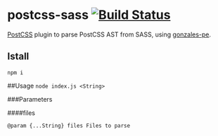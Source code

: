 # postcss-sass [![Build Status](https://travis-ci.org/AleshaOleg/postcss-sass.svg?branch=master)](https://travis-ci.org/AleshaOleg/postcss-sass)

[PostCSS](https://github.com/postcss/postcss) plugin to parse PostCSS AST from SASS, using [gonzales-pe](https://github.com/tonyganch/gonzales-pe).

## Istall
`npm i`

##Usage
`node index.js <String>`

###Parameters

####files

    @param {...String} files Files to parse